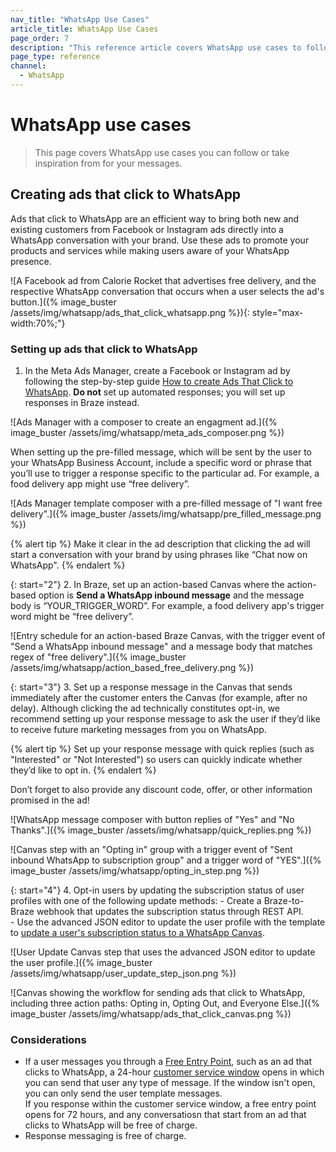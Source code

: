 ```yaml
---
nav_title: "WhatsApp Use Cases"
article_title: WhatsApp Use Cases
page_order: 7
description: "This reference article covers WhatsApp use cases to follow or take inspiration from for your messages."
page_type: reference
channel:
  - WhatsApp
---
```


# WhatsApp use cases

> This page covers WhatsApp use cases you can follow or take inspiration from for your messages.

## Creating ads that click to WhatsApp

Ads that click to WhatsApp are an efficient way to bring both new and existing customers from Facebook or Instagram ads directly into a WhatsApp conversation with your brand. Use these ads to promote your products and services while making users aware of your WhatsApp presence.

![A Facebook ad from Calorie Rocket that advertises free delivery, and the respective WhatsApp conversation that occurs when a user selects the ad's button.]({% image_buster /assets/img/whatsapp/ads_that_click_whatsapp.png %}){: style="max-width:70%;"}

### Setting up ads that click to WhatsApp

1. In the Meta Ads Manager, create a Facebook or Instagram ad by following the step-by-step guide [How to create Ads That Click to WhatsApp](https://business.whatsapp.com/products/create-ads-that-click-to-whatsapp). **Do not** set up automated responses; you will set up responses in Braze instead.

![Ads Manager with a composer to create an engagment ad.]({% image_buster /assets/img/whatsapp/meta_ads_composer.png %})

When setting up the pre-filled message, which will be sent by the user to your WhatsApp Business Account, include a specific word or phrase that you’ll use to trigger a response specific to the particular ad. For example, a food delivery app might use “free delivery”. 

![Ads Manager template composer with a pre-filled message of "I want free delivery".]({% image_buster /assets/img/whatsapp/pre_filled_message.png %})

{% alert tip %}
Make it clear in the ad description that clicking the ad will start a conversation with your brand by using phrases like “Chat now on WhatsApp". 
{% endalert %}

{: start="2"}
2. In Braze, set up an action-based Canvas where the action-based option is **Send a WhatsApp inbound message** and the message body is “YOUR_TRIGGER_WORD”. For example, a food delivery app's trigger word might be “free delivery”.  

![Entry schedule for an action-based Braze Canvas, with the trigger event of "Send a WhatsApp inbound message" and a message body that matches regex of "free delivery".]({% image_buster /assets/img/whatsapp/action_based_free_delivery.png %})

{: start="3"}
3. Set up a response message in the Canvas that sends immediately after the customer enters the Canvas (for example, after no delay). Although clicking the ad technically constitutes opt-in, we recommend setting up your response message to ask the user if they’d like to receive future marketing messages from you on WhatsApp. 

{% alert tip %}
Set up your response message with quick replies (such as "Interested" or "Not Interested") so users can quickly indicate whether they’d like to opt in.
{% endalert %}

Don’t forget to also provide any discount code, offer, or other information promised in the ad!

![WhatsApp message composer with button replies of "Yes" and "No Thanks".]({% image_buster /assets/img/whatsapp/quick_replies.png %})

![Canvas step with an "Opting in" group with a trigger event of "Sent inbound WhatsApp to subscription group" and a trigger word of "YES".]({% image_buster /assets/img/whatsapp/opting_in_step.png %})

{: start="4"}
4. Opt-in users by updating the subscription status of user profiles with one of the following update methods:
    - Create a Braze-to-Braze webhook that updates the subscription status through REST API.  
    - Use the advanced JSON editor to update the user profile with the template to [update a user's subscription status to a WhatsApp Canvas]({{site.baseurl}}/user_guide/message_building_by_channel/whatsapp/user_subscription/#whatsapp-opt-in-and-opt-out-process).

![User Update Canvas step that uses the advanced JSON editor to update the user profile.]({% image_buster /assets/img/whatsapp/user_update_step_json.png %})

![Canvas showing the workflow for sending ads that click to WhatsApp, including three action paths: Opting in, Opting Out, and Everyone Else.]({% image_buster /assets/img/whatsapp/ads_that_click_canvas.png %})

### Considerations

- If a user messages you through a [Free Entry Point](https://developers.facebook.com/docs/whatsapp/pricing#free-entry-point-conversations), such as an ad that clicks to WhatsApp, a 24-hour [customer service window](https://developers.facebook.com/docs/whatsapp/cloud-api/guides/send-messages#customer-service-windows) opens in which you can send that user any type of message. If the window isn't open, you can only send the user template messages.<br>If you response within the customer service window, a free entry point opens for 72 hours, and any conversatiosn that start from an ad that clicks to WhatsApp will be free of charge.
- Response messaging is free of charge.